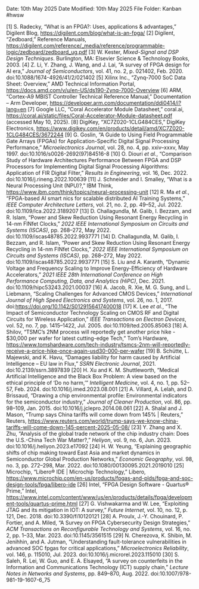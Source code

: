 Date: 10th May 2025
Date Modified: 10th May 2025
File Folder: Kanban
#hwsw 

[1] S. Radecky, “What is an FPGA?: Uses, applications & advantages,” Digilent Blog, https://digilent.com/blog/what-is-an-fpga/
[2] Digilent, “Zedboard,” Reference Manuals, https://digilent.com/reference/_media/reference/programmable-logic/zedboard/zedboard_ug.pdf
[3] W. Kester, _Mixed-Signal and DSP Design Techniques_. Burlington, MA: Elsevier Science & Technology Books, 2003.
[4] Z. Li, Y. Zhang, J. Wang, and J. Lai, “A survey of FPGA design for AI era,” _Journal of Semiconductors_, vol. 41, no. 2, p. 021402, Feb. 2020. doi:10.1088/1674-4926/41/2/021402
[5] Xilinx Inc., “Zynq-7000 SoC Data Sheet: Overview,” AMD Technical Information Portal, https://docs.amd.com/v/u/en-US/ds190-Zynq-7000-Overview
[6] ARM, “Cortex-A9 MBIST Controller Technical Reference Manual,” Documentation – Arm Developer, https://developer.arm.com/documentation/ddi0414/i?lang=en
[7] Google LLC, “Coral Accelerator Module Datasheet,” coral.ai, https://coral.ai/static/files/Coral-Accelerator-Module-datasheet.pdf (accessed May 10, 2025).
[8] DigiKey, “XC7Z020-1CLG484CES,” DigiKey Electronics, https://www.digikey.com/en/products/detail/amd/XC7Z020-1CLG484CES/3672244
[9] G. Goslin, “A Guide to Using Field Programmable Gate Arrays (FPGAs) for Application-Specific Digital Signal Processing Performance,” _Microelectronics Journal_, vol. 28, no. 4, pp. xxiv–xxxv, May 1997. doi:10.1016/s0026-2692(97)84516-8
[10] O. Diouri _et al._, “Comparison Study of Hardware Architectures Performance Between FPGA and DSP Processors for Implementing Digital Signal Processing Algorithms: Application of FIR Digital Filter,” _Results in Engineering_, vol. 16, Dec. 2022. doi:10.1016/j.rineng.2022.100639
[11] J. Schneider and I. Smalley, “What is a Neural Processing Unit (NPU)?,” IBM Think, https://www.ibm.com/think/topics/neural-processing-unit
[12] R. Ma _et al._, “FPGA-based AI smart nics for scalable distributed AI Training Systems,” _IEEE Computer Architecture Letters_, vol. 21, no. 2, pp. 49–52, Jul. 2022. doi:10.1109/lca.2022.3189207
[13] D. Challagundla, M. Galib, I. Bezzam, and R. Islam, “Power and Skew Reduction Using Resonant Energy Recycling in 14-nm FINfet Clocks,” _2022 IEEE International Symposium on Circuits and Systems (ISCAS)_, pp. 268–272, May 2022. doi:10.1109/iscas48785.2022.9937771
[14] D. Challagundla, M. Galib, I. Bezzam, and R. Islam, “Power and Skew Reduction Using Resonant Energy Recycling in 14-nm FINfet Clocks,” _2022 IEEE International Symposium on Circuits and Systems (ISCAS)_, pp. 268–272, May 2022. doi:10.1109/iscas48785.2022.9937771
[15] S. Liu and A. Karanth, “Dynamic Voltage and Frequency Scaling to Improve Energy-Efficiency of Hardware Accelerators,” _2021 IEEE 28th International Conference on High Performance Computing, Data, and Analytics (HiPC)_, Dec. 2021. doi:10.1109/hipc53243.2021.00037
[16] A. Jacob, R. Xie, M. G. Sung, and L. Liebmann, “Scaling Challenges for Advanced CMOS Devices,” _International Journal of High Speed Electronics and Systems_, vol. 26, no. 1, 2017. doi:https://doi.org/10.1142/S0129156417400018
[17] K. Lee _et al._, “The Impact of Semiconductor Technology Scaling on CMOS RF and Digital Circuits for Wireless Application,” _IEEE Transactions on Electron Devices_, vol. 52, no. 7, pp. 1415–1422, Jul. 2005. doi:10.1109/ted.2005.85063
[18] A. Shilov, “TSMC’s 2NM process will reportedly get another price hike - $30,000 per wafer for latest cutting-edge Tech,” Tom’s Hardware, https://www.tomshardware.com/tech-industry/tsmcs-2nm-will-reportedly-receive-a-price-hike-once-again-usd30-000-per-wafer
[19] B. Schütte, L. Majewski, and K. Havu, “Damages liability for harm caused by Artificial Intelligence – EU law in Flux,” _SSRN Electronic Journal_, 2021. doi:10.2139/ssrn.3897839
[20] H. Xu and K. M. Shuttleworth, “Medical Artificial Intelligence and the Black Box Problem: A view based on the ethical principle of ‘Do no harm,’” _Intelligent Medicine_, vol. 4, no. 1, pp. 52–57, Feb. 2024. doi:10.1016/j.imed.2023.08.001
[21] A. Villard, A. Lelah, and D. Brissaud, “Drawing a chip environmental profile: Environmental indicators for the semiconductor industry,” _Journal of Cleaner Production_, vol. 86, pp. 98–109, Jan. 2015. doi:10.1016/j.jclepro.2014.08.061
[22] A. Shalal and J. Mason, “Trump says China tariffs will come down from 145% | Reuters,” Reuters, https://www.reuters.com/world/trump-says-we-know-china-tariffs-will-come-down-145-percent-2025-05-08/
[23] Y. Zhang and X. Zhu, “Analysis of the global trade network of the chip industry chain: Does the U.S.-China Tech War Matter?,” _Heliyon_, vol. 9, no. 6, Jun. 2023. doi:10.1016/j.heliyon.2023.e17092
[24] H. W. Yeung, “Explaining geographic shifts of chip making toward East Asia and market dynamics in Semiconductor Global Production Networks,” _Economic Geography_, vol. 98, no. 3, pp. 272–298, Mar. 2022. doi:10.1080/00130095.2021.2019010
[25] Microchip, “Libero® IDE | Microchip Technology,” Libero, https://www.microchip.com/en-us/products/fpgas-and-plds/fpga-and-soc-design-tools/fpga/libero-ide
[26] Intel, “FPGA Design Software - Quartus® Prime,” Intel, https://www.intel.com/content/www/us/en/products/details/fpga/development-tools/quartus-prime.html 
[27] G. Vishwakarma and W. Lee, “Exploiting JTAG and its mitigation in IOT: A survey,” _Future Internet_, vol. 10, no. 12, p. 121, Dec. 2018. doi:10.3390/fi10120121
[28] A. Proulx, J.-Y. Chouinard, P. Fortier, and A. Miled, “A Survey on FPGA Cybersecurity Design Strategies,” _ACM Transactions on Reconfigurable Technology and Systems_, vol. 16, no. 2, pp. 1–33, Mar. 2023. doi:10.1145/3561515
[29] N. Cherezova, K. Shibin, M. Jenihhin, and A. Jutman, “Understanding fault-tolerance vulnerabilities in advanced SOC fpgas for critical applications,” _Microelectronics Reliability_, vol. 146, p. 115010, Jul. 2023. doi:10.1016/j.microrel.2023.115010
[30] S. Saleh, R. Lei, W. Guo, and E. A. Elsayed, “A survey on counterfeits in the Information and Communications Technology (ICT) supply chain,” _Lecture Notes in Networks and Systems_, pp. 849–870, Aug. 2022. doi:10.1007/978-981-19-1607-6_75